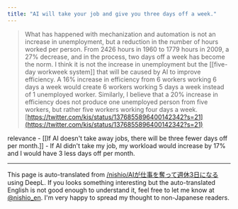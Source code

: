```yaml
---
title: "AI will take your job and give you three days off a week."
---
```


> What has happened with mechanization and automation is not an increase in unemployment, but a reduction in the number of hours worked per person.
>  From 2426 hours in 1960 to 1779 hours in 2009, a 27% decrease, and in the process, two days off a week has become the norm.
>  I think it is not the increase in unemployment but the [[five-day workweek system]] that will be caused by AI to improve efficiency.
> A 16% increase in efficiency from 6 workers working 6 days a week would create 6 workers working 5 days a week instead of 1 unemployed worker.
>  Similarly, I believe that a 20% increase in efficiency does not produce one unemployed person from five workers, but rather five workers working four days a week.
[https://twitter.com/kis/status/1376855896400142342?s=21](https://twitter.com/kis/status/1376855896400142342?s=21)

relevance
    - [[If AI doesn't take away jobs, there will be three fewer days off per month.]]
    - If AI didn't take my job, my workload would increase by 17% and I would have 3 less days off per month.

---
This page is auto-translated from [/nishio/AIが仕事を奪って週休3日になる](https://scrapbox.io/nishio/AIが仕事を奪って週休3日になる) using DeepL. If you looks something interesting but the auto-translated English is not good enough to understand it, feel free to let me know at [@nishio_en](https://twitter.com/nishio_en). I'm very happy to spread my thought to non-Japanese readers.